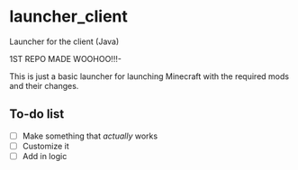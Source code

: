 # launcher_client
Launcher for the client (Java)

1ST REPO MADE WOOHOO!!!-

This is just a basic launcher for launching Minecraft with the required mods and their changes.

## To-do list

- [ ] Make something that *actually* works
- [ ] Customize it
- [ ] Add in logic
